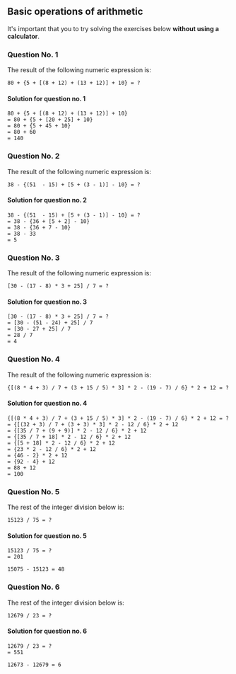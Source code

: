 ## Basic operations of arithmetic

It's important that you to try solving the exercises below __without using a calculator__.

### Question No. 1

The result of the following numeric expression is:

```
80 + {5 + [(8 + 12) + (13 + 12)] + 10} = ?
```

#### Solution for question no. 1

```
80 + {5 + [(8 + 12) + (13 + 12)] + 10}
= 80 + {5 + [20 + 25] + 10}
= 80 + {5 + 45 + 10}
= 80 + 60
= 140
```

### Question No. 2

The result of the following numeric expression is:

```
38 - {(51  - 15) + [5 + (3 - 1)] - 10} = ?
```

#### Solution for question no. 2

```
38 - {(51  - 15) + [5 + (3 - 1)] - 10} = ?
= 38 - {36 + [5 + 2] - 10}
= 38 - {36 + 7 - 10}
= 38 - 33
= 5
```

### Question No. 3

The result of the following numeric expression is:

```
[30 - (17 - 8) * 3 + 25] / 7 = ?
```

#### Solution for question no. 3

```
[30 - (17 - 8) * 3 + 25] / 7 = ?
= [30 - (51 - 24) + 25] / 7
= [30 - 27 + 25] / 7
= 28 / 7
= 4
```

### Question No. 4

The result of the following numeric expression is:

```
{[(8 * 4 + 3) / 7 + (3 + 15 / 5) * 3] * 2 - (19 - 7) / 6} * 2 + 12 = ?
```

#### Solution for question no. 4

```
{[(8 * 4 + 3) / 7 + (3 + 15 / 5) * 3] * 2 - (19 - 7) / 6} * 2 + 12 = ?
= {[(32 + 3) / 7 + (3 + 3) * 3] * 2 - 12 / 6} * 2 + 12
= {[35 / 7 + (9 + 9)] * 2 - 12 / 6} * 2 + 12
= {[35 / 7 + 18] * 2 - 12 / 6} * 2 + 12
= {[5 + 18] * 2 - 12 / 6} * 2 + 12
= {23 * 2 - 12 / 6} * 2 + 12
= {46 - 2} * 2 + 12
= {92 - 4} + 12
= 88 + 12
= 100
```

### Question No. 5

The rest of the integer division below is:

```
15123 / 75 = ?
```

#### Solution for question no. 5

```
15123 / 75 = ?
= 201

15075 - 15123 = 48
```

### Question No. 6

The rest of the integer division below is:

```
12679 / 23 = ?
```

#### Solution for question no. 6

```
12679 / 23 = ?
= 551

12673 - 12679 = 6
```
